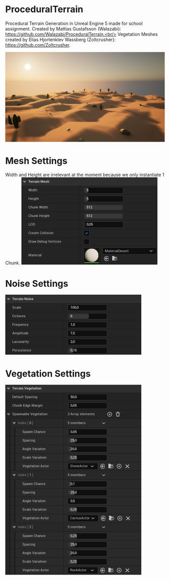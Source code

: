 # ProceduralTerrain
Procedural Terrain Generation in Unreal Engine 5 made for school assignment. Created by Mattias Gustafsson (Walazabi): https://github.com/Walazabi/ProceduralTerrain.<br/>
Vegetation Meshes created by Elias Hjortenklev Wassberg (Zoltcrusher): https://github.com/Zoltcrusher.

![alt text](https://github.com/Walazabi/ProceduralTerrain/blob/main/README/Preview.png)

# Mesh Settings
Width and Height are irrelevant at the moment because we only instantiate 1 Chunk.
![alt text](https://github.com/Walazabi/ProceduralTerrain/blob/main/README/MeshSettings.png)

# Noise Settings
![alt text](https://github.com/Walazabi/ProceduralTerrain/blob/main/README/NoiseSettings.png)

# Vegetation Settings
![alt text](https://github.com/Walazabi/ProceduralTerrain/blob/main/README/VegetationSettings.png)
